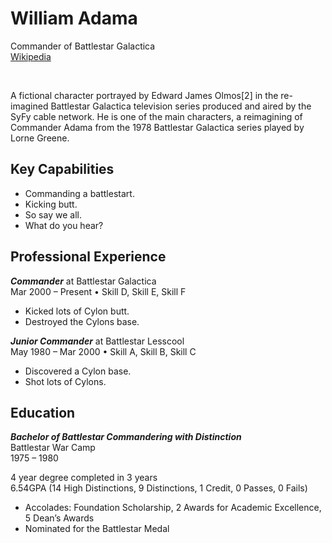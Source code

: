 # William Adama

Commander of Battlestar Galactica  
[Wikipedia](http://en.wikipedia.org/wiki/Adama_%28Battlestar_Galactica%29)

 

A fictional character portrayed by Edward James Olmos[2] in the re-imagined Battlestar Galactica television series produced and aired by the SyFy cable network. He is one of the main characters, a reimagining of Commander Adama from the 1978 Battlestar Galactica series played by Lorne Greene.

## Key Capabilities
* Commanding a battlestart.
* Kicking butt.
* So say we all.
* What do you hear?

## Professional Experience

***Commander*** at Battlestar Galactica  
Mar 2000 – Present • Skill D, Skill E, Skill F

  * Kicked lots of Cylon butt.
  * Destroyed the Cylons base.

***Junior Commander*** at Battlestar Lesscool  
May 1980 – Mar 2000 • Skill A, Skill B, Skill C

  * Discovered a Cylon base.
  * Shot lots of Cylons.

## Education

***Bachelor of Battlestar Commandering with Distinction***  
Battlestar War Camp  
1975 – 1980

4 year degree completed in 3 years  
6.54GPA (14 High Distinctions, 9 Distinctions, 1 Credit, 0 Passes, 0 Fails)

* Accolades: Foundation Scholarship, 2 Awards for Academic Excellence, 5 Dean’s Awards
* Nominated for the Battlestar Medal
